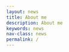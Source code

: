 ```yaml
---
layout: news
title: About me
description: About me
keywords: news
nav-class: news
permalink: /
---
```

